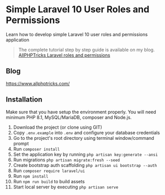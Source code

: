 # Simple Laravel 10 User Roles and Permissions
Learn how to develop simple Laravel 10 user roles and permissions application

> The complete tutorial step by step guide is available on my blog. [AllPHPTricks Laravel roles and permissions](https://www.allphptricks.com/simple-laravel-10-user-roles-and-permissions/)

## Blog
https://www.allphptricks.com/


## Installation 
Make sure that you have setup the environment properly. You will need minimum PHP 8.1, MySQL/MariaDB, composer and Node.js.

1. Download the project (or clone using GIT)
2. Copy `.env.example` into `.env` and configure your database credentials
3. Go to the project's root directory using terminal window/command prompt
4. Run `composer install`
5. Set the application key by running `php artisan key:generate --ansi`
6. Run migrations `php artisan migrate:fresh --seed`
7. Create bootstrap auth scaffolding  `php artisan ui bootstrap --auth`
8. Run `composer require laravel/ui`
9. Run `npm install`
9. Run `npm run build` to build assets
10. Start local server by executing `php artisan serve`